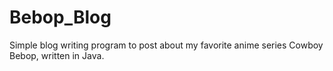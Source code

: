 # Bebop_Blog
Simple blog writing program to post about my favorite anime series Cowboy Bebop, written in Java.
